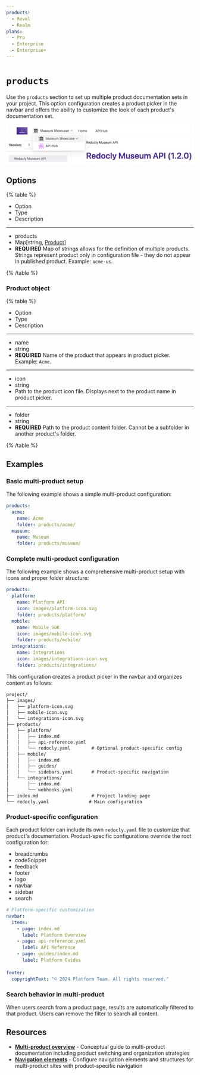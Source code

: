 ```yaml
---
products:
  - Revel
  - Realm
plans:
  - Pro
  - Enterprise
  - Enterprise+
---
```

# `products`

Use the `products` section to set up multiple product documentation sets in your project.
This option configuration creates a product picker in the navbar and offers the ability to customize the look of each product's documentation set.

![Screenshot with product picker in navbar](./images/product-picker.png)

## Options

{% table %}

- Option
- Type
- Description

---

- products
- Map[string, [Product](#product-object)]
- **REQUIRED**
  Map of strings allows for the definition of multiple products.
  Strings represent product only in configuration file - they do not appear in published product.
  Example: `acme-us`.

{% /table %}

### Product object

{% table %}

- Option
- Type
- Description

---

- name
- string
- **REQUIRED**
  Name of the product that appears in product picker.
  Example: `Acme`.

---

- icon
- string
- Path to the product icon file.
  Displays next to the product name in product picker.

---

- folder
- string
- **REQUIRED**
  Path to the product content folder.
  Cannot be a subfolder in another product's folder.

{% /table %}

## Examples

### Basic multi-product setup

The following example shows a simple multi-product configuration:

```yaml {% title="redocly.yaml" %}
products:
  acme:
    name: Acme
    folder: products/acme/
  museum:
    name: Museum
    folder: products/museum/
```

### Complete multi-product configuration

The following example shows a comprehensive multi-product setup with icons and proper folder structure:

```yaml {% title="redocly.yaml" %}
products:
  platform:
    name: Platform API
    icon: images/platform-icon.svg
    folder: products/platform/
  mobile:
    name: Mobile SDK
    icon: images/mobile-icon.svg
    folder: products/mobile/
  integrations:
    name: Integrations
    icon: images/integrations-icon.svg
    folder: products/integrations/
```

This configuration creates a product picker in the navbar and organizes content as follows:

```treeview
project/
├── images/
│   ├── platform-icon.svg
│   ├── mobile-icon.svg
│   └── integrations-icon.svg
├── products/
│   ├── platform/
│   │   ├── index.md
│   │   ├── api-reference.yaml
│   │   └── redocly.yaml        # Optional product-specific config
│   ├── mobile/
│   │   ├── index.md
│   │   ├── guides/
│   │   └── sidebars.yaml       # Product-specific navigation
│   └── integrations/
│       ├── index.md
│       └── webhooks.yaml
├── index.md                    # Project landing page
└── redocly.yaml               # Main configuration
```

### Product-specific configuration

Each product folder can include its own `redocly.yaml` file to customize that product's documentation. Product-specific configurations override the root configuration for:

- breadcrumbs
- codeSnippet
- feedback
- footer
- logo
- navbar
- sidebar
- search

```yaml {% title="products/platform/redocly.yaml" %}
# Platform-specific customization
navbar:
  items:
    - page: index.md
      label: Platform Overview
    - page: api-reference.yaml
      label: API Reference
    - page: guides/index.md
      label: Platform Guides

footer:
  copyrightText: "© 2024 Platform Team. All rights reserved."
```

### Search behavior in multi-product

When users search from a product page, results are automatically filtered to that product.
Users can remove the filter to search all content.

## Resources

- **[Multi-product overview](../navigation/multi-product.md)** - Conceptual guide to multi-product documentation including product switching and organization strategies
- **[Navigation elements](../navigation/index.md)** - Configure navigation elements and structures for multi-product sites with product-specific navigation
